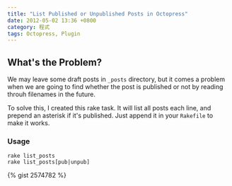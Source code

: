 ```yaml
---
title: "List Published or Unpublished Posts in Octopress"
date: 2012-05-02 13:36 +0800
category: 程式
tags: Octopress, Plugin
---
```


## What's the Problem?

We may leave some draft posts in `_posts` directory, but it comes a problem when we are going to find whether the post is published or not by reading throuh filenames in the future.

To solve this, I created this rake task. It will list all posts each line, and prepend an asterisk if it's published. Just append it in your `Rakefile` to make it works.

### Usage

    rake list_posts
    rake list_posts[pub|unpub]

{% gist 2574782 %}